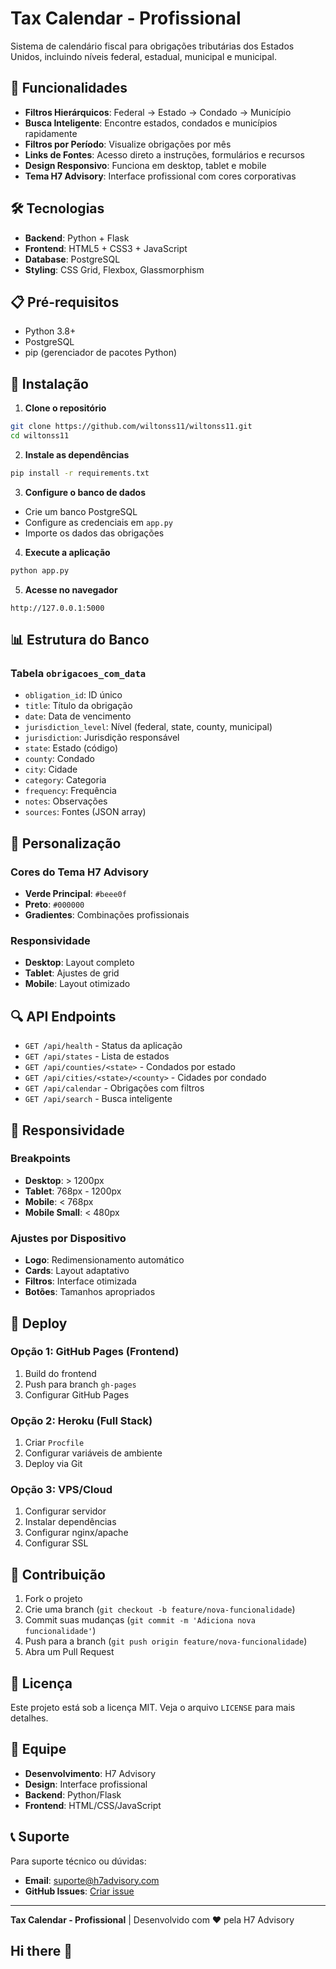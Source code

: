 # Tax Calendar - Profissional

Sistema de calendário fiscal para obrigações tributárias dos Estados Unidos, incluindo níveis federal, estadual, municipal e municipal.

## 🚀 Funcionalidades

- **Filtros Hierárquicos**: Federal → Estado → Condado → Município
- **Busca Inteligente**: Encontre estados, condados e municípios rapidamente
- **Filtros por Período**: Visualize obrigações por mês
- **Links de Fontes**: Acesso direto a instruções, formulários e recursos
- **Design Responsivo**: Funciona em desktop, tablet e mobile
- **Tema H7 Advisory**: Interface profissional com cores corporativas

## 🛠️ Tecnologias

- **Backend**: Python + Flask
- **Frontend**: HTML5 + CSS3 + JavaScript
- **Database**: PostgreSQL
- **Styling**: CSS Grid, Flexbox, Glassmorphism

## 📋 Pré-requisitos

- Python 3.8+
- PostgreSQL
- pip (gerenciador de pacotes Python)

## 🔧 Instalação

1. **Clone o repositório**
```bash
git clone https://github.com/wiltonss11/wiltonss11.git
cd wiltonss11
```

2. **Instale as dependências**
```bash
pip install -r requirements.txt
```

3. **Configure o banco de dados**
- Crie um banco PostgreSQL
- Configure as credenciais em `app.py`
- Importe os dados das obrigações

4. **Execute a aplicação**
```bash
python app.py
```

5. **Acesse no navegador**
```
http://127.0.0.1:5000
```

## 📊 Estrutura do Banco

### Tabela `obrigacoes_com_data`
- `obligation_id`: ID único
- `title`: Título da obrigação
- `date`: Data de vencimento
- `jurisdiction_level`: Nível (federal, state, county, municipal)
- `jurisdiction`: Jurisdição responsável
- `state`: Estado (código)
- `county`: Condado
- `city`: Cidade
- `category`: Categoria
- `frequency`: Frequência
- `notes`: Observações
- `sources`: Fontes (JSON array)

## 🎨 Personalização

### Cores do Tema H7 Advisory
- **Verde Principal**: `#beee0f`
- **Preto**: `#000000`
- **Gradientes**: Combinações profissionais

### Responsividade
- **Desktop**: Layout completo
- **Tablet**: Ajustes de grid
- **Mobile**: Layout otimizado

## 🔍 API Endpoints

- `GET /api/health` - Status da aplicação
- `GET /api/states` - Lista de estados
- `GET /api/counties/<state>` - Condados por estado
- `GET /api/cities/<state>/<county>` - Cidades por condado
- `GET /api/calendar` - Obrigações com filtros
- `GET /api/search` - Busca inteligente

## 📱 Responsividade

### Breakpoints
- **Desktop**: > 1200px
- **Tablet**: 768px - 1200px
- **Mobile**: < 768px
- **Mobile Small**: < 480px

### Ajustes por Dispositivo
- **Logo**: Redimensionamento automático
- **Cards**: Layout adaptativo
- **Filtros**: Interface otimizada
- **Botões**: Tamanhos apropriados

## 🚀 Deploy

### Opção 1: GitHub Pages (Frontend)
1. Build do frontend
2. Push para branch `gh-pages`
3. Configurar GitHub Pages

### Opção 2: Heroku (Full Stack)
1. Criar `Procfile`
2. Configurar variáveis de ambiente
3. Deploy via Git

### Opção 3: VPS/Cloud
1. Configurar servidor
2. Instalar dependências
3. Configurar nginx/apache
4. Configurar SSL

## 🤝 Contribuição

1. Fork o projeto
2. Crie uma branch (`git checkout -b feature/nova-funcionalidade`)
3. Commit suas mudanças (`git commit -m 'Adiciona nova funcionalidade'`)
4. Push para a branch (`git push origin feature/nova-funcionalidade`)
5. Abra um Pull Request

## 📄 Licença

Este projeto está sob a licença MIT. Veja o arquivo `LICENSE` para mais detalhes.

## 👥 Equipe

- **Desenvolvimento**: H7 Advisory
- **Design**: Interface profissional
- **Backend**: Python/Flask
- **Frontend**: HTML/CSS/JavaScript

## 📞 Suporte

Para suporte técnico ou dúvidas:
- **Email**: suporte@h7advisory.com
- **GitHub Issues**: [Criar issue](https://github.com/wiltonss11/wiltonss11/issues)

---

**Tax Calendar - Profissional** | Desenvolvido com ❤️ pela H7 Advisory

## Hi there 👋

<!--
**wiltonss11/wiltonss11** is a ✨ _special_ ✨ repository because its `README.md` (this file) appears on your GitHub profile.

Here are some ideas to get you started:

- 🔭 I'm currently working on Tax Calendar Professional
- 🌱 I'm currently learning Python, Flask, PostgreSQL
- 👯 I'm looking to collaborate on web development projects
- 🤔 I'm looking for help with deployment and optimization
- 💬 Ask me about tax compliance and web development
- 📫 How to reach me: [GitHub](https://github.com/wiltonss11)
- 😄 Pronouns: he/him
- ⚡ Fun fact: I love building professional web applications!
-->
